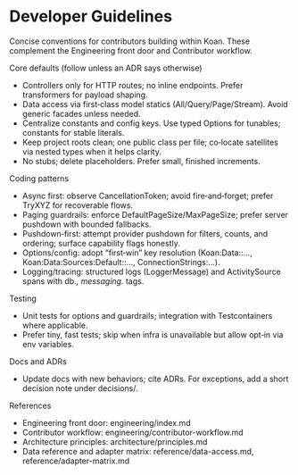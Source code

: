 # Developer Guidelines

Concise conventions for contributors building within Koan. These complement the Engineering front door and Contributor workflow.

Core defaults (follow unless an ADR says otherwise)
- Controllers only for HTTP routes; no inline endpoints. Prefer transformers for payload shaping.
- Data access via first‑class model statics (All/Query/Page/Stream). Avoid generic facades unless needed.
- Centralize constants and config keys. Use typed Options for tunables; constants for stable literals.
- Keep project roots clean; one public class per file; co‑locate satellites via nested types when it helps clarity.
- No stubs; delete placeholders. Prefer small, finished increments.

Coding patterns
- Async first: observe CancellationToken; avoid fire‑and‑forget; prefer TryXYZ for recoverable flows.
- Paging guardrails: enforce DefaultPageSize/MaxPageSize; prefer server pushdown with bounded fallbacks.
- Pushdown‑first: attempt provider pushdown for filters, counts, and ordering; surface capability flags honestly.
- Options/config: adopt “first‑win” key resolution (Koan:Data:<Adapter>:..., Koan:Data:Sources:Default:<name>:..., ConnectionStrings:...).
- Logging/tracing: structured logs (LoggerMessage) and ActivitySource spans with db.*, messaging.* tags.

Testing
- Unit tests for options and guardrails; integration with Testcontainers where applicable.
- Prefer tiny, fast tests; skip when infra is unavailable but allow opt‑in via env variables.

Docs and ADRs
- Update docs with new behaviors; cite ADRs. For exceptions, add a short decision note under decisions/.

References
- Engineering front door: engineering/index.md
- Contributor workflow: engineering/contributor-workflow.md
- Architecture principles: architecture/principles.md
- Data reference and adapter matrix: reference/data-access.md, reference/adapter-matrix.md

